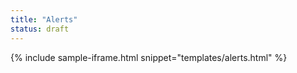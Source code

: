 ```yaml
---
title: "Alerts"
status: draft
---
```


{% include sample-iframe.html snippet="templates/alerts.html" %}
